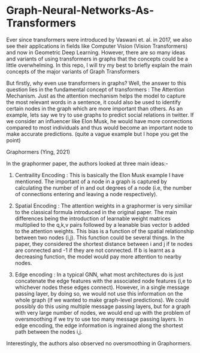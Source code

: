 # Graph-Neural-Networks-As-Transformers

Ever since transformers were introduced by Vaswani et. al. in 2017, we also see their applications in fields like Computer Vision (Vision Transformers) and now in Geometric Deep Learning. However, there are so many ideas and variants of using transformers in graphs that the concepts could be a little overwhelming. In this repo, I will try my best to briefly explain the main concepts of the major variants of Graph Transformers

But firstly, why even use transformers in graphs? Well, the answer to this question lies in the fundamental concept of transformers : The Attention Mechanism. Just as the attention mechanism helps the model to capture the most relevant words in a sentence, it could also be used to identify certain nodes in the graph which are more important than others. As an example, lets say we try to use graphs to predict social relations in twitter. If we consider an influencer like Elon Musk, he would have more connections compared to most individuals and thus would become an important node to make accurate predictions. (quite a vague example but I hope you get the point)

Graphormers (Ying, 2021)

In the graphormer paper, the authors looked at three main ideas:-

1) Centraility Encoding : This is basically the Elon Musk example I have mentioned. The important of a node in a graph is captured by calculating the number of in and out degrees of a node (i.e, the number of connections entering and leaving a node respectively).

2) Spatial Encoding : The attention weights in a graphormer is very similiar to the classical formula introduced in the original paper. The main differences being the introduction of learnable weight matrices multiplied to the q,k,v pairs followed by a leanable bias vector b added to the attention weights. This bias is a function of the spatial relationship between two nodes (i,j). This function could be several things. In the paper, they considered the shortest distance between i and j if te nodes are connected and -1 if they are not connected. If b is learnt as a decreasing function, the model would pay more attention to nearby nodes.

3) Edge encoding : In a typical GNN, what most architectures do is just concatenate the edge features with the associated node features (i,e to whichever nodes these edges connect). However, in a single message passing layer, by doing so, we would not use this information on the whole graph (if we wanted to make graph-level predictions). We could possibly do this using multiple message passing layers, but for a graph with very large number of nodes, we would end up with the problem of oversmoothing if we try to use too many message passing layers. In edge encoding, the edge information is ingrained along the shortest path between the nodes i,j.

Interestingly, the authors also observed no oversmoothing in Graphormers.

